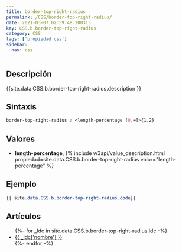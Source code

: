 ```yaml
---
title: border-top-right-radius
permalink: /CSS/border-top-right-radius/
date: 2021-03-07 02:59:48.200313
key: CSS.b.border-top-right-radius
category: CSS
tags: ['propiedad css']
sidebar: 
  nav: css
---
```


## Descripción
{{site.data.CSS.b.border-top-right-radius.description }}

## Sintaxis
~~~css
border-top-right-radius : <length-percentage [0,∞]>{1,2}
~~~

## Valores
* **length-percentage**,  {% include w3api/value_description.html propiedad=site.data.CSS.b.border-top-right-radius valor="length-percentage" %}

## Ejemplo
~~~css
{{ site.data.CSS.b.border-top-right-radius.code}}
~~~

## Artículos
<ul>
{%- for _ldc in site.data.CSS.b.border-top-right-radius.ldc -%}
   <li>
       <a href="{{_ldc['url'] }}">{{ _ldc['nombre'] }}</a>
   </li>
{%- endfor -%}
</ul>
